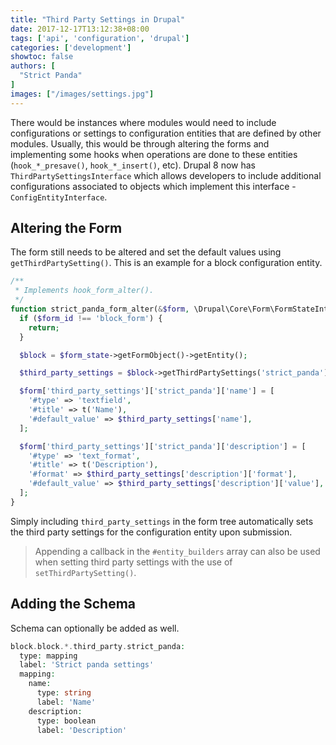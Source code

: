 ```yaml
---
title: "Third Party Settings in Drupal"
date: 2017-12-17T13:12:38+08:00
tags: ['api', 'configuration', 'drupal']
categories: ['development']
showtoc: false
authors: [
  "Strict Panda"
]
images: ["/images/settings.jpg"]
---
```


There would be instances where modules would need to include configurations or settings to configuration entities that are defined by other modules. Usually, this would be through altering the forms and implementing some hooks when operations are done to these entities (`hook_*_presave()`, `hook_*_insert()`, etc). Drupal 8 now has `ThirdPartySettingsInterface` which allows developers to include additional configurations associated to objects which implement this interface - `ConfigEntityInterface`.

## Altering the Form

The form still needs to be altered and set the default values using `getThirdPartySetting()`. This is an example for a block configuration entity.

```php
/**
 * Implements hook_form_alter().
 */
function strict_panda_form_alter(&$form, \Drupal\Core\Form\FormStateInterface $form_state, $form_id) {
  if ($form_id !== 'block_form') {
    return;
  }

  $block = $form_state->getFormObject()->getEntity();

  $third_party_settings = $block->getThirdPartySettings('strict_panda');

  $form['third_party_settings']['strict_panda']['name'] = [
    '#type' => 'textfield',
    '#title' => t('Name'),
    '#default_value' => $third_party_settings['name'],
  ];

  $form['third_party_settings']['strict_panda']['description'] = [
    '#type' => 'text_format',
    '#title' => t('Description'),
    '#format' => $third_party_settings['description']['format'],
    '#default_value' => $third_party_settings['description']['value'],
  ];
}
```

Simply including `third_party_settings` in the form tree automatically sets the third party settings for the configuration entity upon submission.

> Appending a callback in the `#entity_builders` array can also be used when setting third party settings with the use of `setThirdPartySetting()`.

## Adding the Schema

Schema can optionally be added as well.

```php
block.block.*.third_party.strict_panda:
  type: mapping
  label: 'Strict panda settings'
  mapping:
    name:
      type: string
      label: 'Name'
    description:
      type: boolean
      label: 'Description'
```
